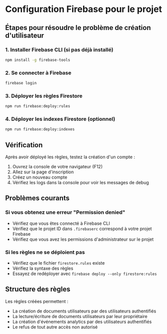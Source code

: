 # Configuration Firebase pour le projet

## Étapes pour résoudre le problème de création d'utilisateur

### 1. Installer Firebase CLI (si pas déjà installé)
```bash
npm install -g firebase-tools
```

### 2. Se connecter à Firebase
```bash
firebase login
```

### 3. Déployer les règles Firestore
```bash
npm run firebase:deploy:rules
```

### 4. Déployer les indexes Firestore (optionnel)
```bash
npm run firebase:deploy:indexes
```

## Vérification

Après avoir déployé les règles, testez la création d'un compte :

1. Ouvrez la console de votre navigateur (F12)
2. Allez sur la page d'inscription
3. Créez un nouveau compte
4. Vérifiez les logs dans la console pour voir les messages de debug

## Problèmes courants

### Si vous obtenez une erreur "Permission denied"
- Vérifiez que vous êtes connecté à Firebase CLI
- Vérifiez que le projet ID dans `.firebaserc` correspond à votre projet Firebase
- Vérifiez que vous avez les permissions d'administrateur sur le projet

### Si les règles ne se déploient pas
- Vérifiez que le fichier `firestore.rules` existe
- Vérifiez la syntaxe des règles
- Essayez de redéployer avec `firebase deploy --only firestore:rules`

## Structure des règles

Les règles créées permettent :
- La création de documents utilisateurs par des utilisateurs authentifiés
- La lecture/écriture de documents utilisateurs par leur propriétaire
- La création d'événements analytics par des utilisateurs authentifiés
- Le refus de tout autre accès non autorisé 